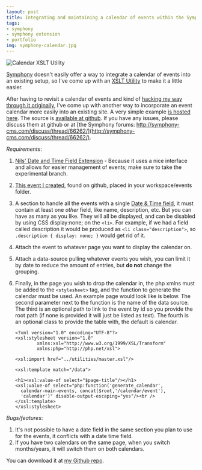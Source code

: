 ```yaml
--- 
layout: post
title: Integrating and maintaining a calendar of events within the Symphony CMS
tags:
- symphony
- symphony extension
- portfolio
img: symphony-calendar.jpg
---
```

![Calendar XSLT Utility](http://tesoriere.com/images/assets/2011/symphony-calendar-gist.png "calendar xslt utility")

[Symphony](http://symphony-cms.com) doesn't easily offer a way to integrate a calendar of events into an existing setup, so I've come up with an [XSLT Utility][6] to make it a little easier. 

After having to revisit a calendar of events and kind of [hacking my way through it originally][1], I've come up with another way to incorporate an event calendar more easily into an existing site. A very simple example [is hosted here][2]. The source is [available at github](https://github.com/scottkf/lighthousearts.org). If you have any issues, please discuss them at github or at [the Symphony forums: http://symphony-cms.com/discuss/thread/66262/](http://symphony-cms.com/discuss/thread/66262/).

*Requirements*: 

 1. [Nils' Date and Time Field Extension][3] - Because it uses a nice interface and allows for easier management of events; make sure to take the experimental branch.
 2. [This event I created][4], found on github, placed in your workspace/events folder. 
 3. A section to handle all the events with a single [Date & Time field][5], it must contain at least one *other* field, like name, description, etc. But you can have as many as you like. They will all be displayed, and can be disabled by using CSS display:none; on the `<li>`. For example, if we had a field called description it would be produced as `<li class="description">`, so `.description { display: none; }` would get rid of it.
 4. Attach the event to whatever page you want to display the calendar on. 
 5. Attach a data-source pulling whatever events you wish, you can limit it by date to reduce the amount of entries, but **do not** change the grouping.
 6. Finally, in the page you wish to drop the calendar in, the php xmlns must be added to the `<stylesheet>` tag, and the function to generate the calendar must be used. An example page would look like is below. The second parameter next to the function is the name of the data source. The third is an optional path to link to the event by id so you provide the root path (if none is provided it will just be listed as text). The fourth is an optional class to provide the table with, the default is calendar.


 		<?xml version="1.0" encoding="UTF-8"?>
		<xsl:stylesheet version="1.0"
		        xmlns:xsl="http://www.w3.org/1999/XSL/Transform"
		        xmlns:php="http://php.net/xsl">

		<xsl:import href="../utilities/master.xsl"/>

		<xsl:template match="/data">

		<h1><xsl:value-of select="$page-title"/></h1>
		<xsl:value-of select="php:function('generate_calendar', 
		  calendar-main-events, concat($root,'/calendar/event'), 
		  'calendar')" disable-output-escaping="yes"/><br />
		</xsl:template>
		</xsl:stylesheet>

*Bugs/features*:

 1. It's not possible to have a date field in the same section you plan to use for the events, it conflicts with a date time field.
 2. If you have two calendars on the same page, when you switch months/years, it will switch them on both calendars.

You can download it at [my Github repo][6].


[1]: http://symphony-cms.com/discuss/thread/32743/
[2]: http://cal.tesoriere.com
[3]: http://symphony-cms.com/discuss/thread/27336/
[4]: https://gist.github.com/902159
[5]: http://symphony-cms.com/discuss/thread/27336/
[6]: https://gist.github.com/902159